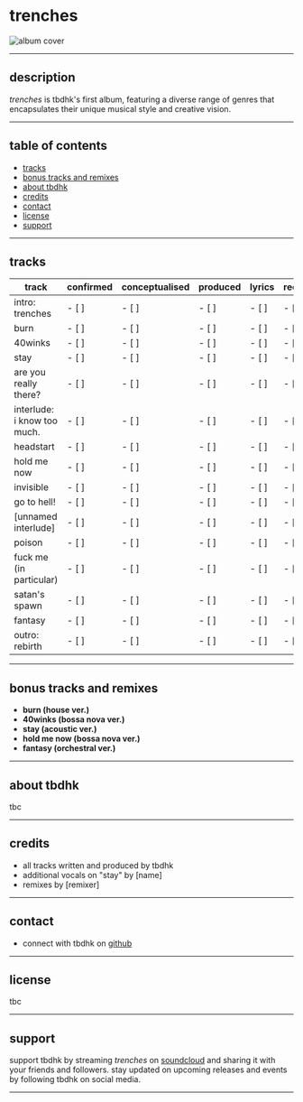 # trenches

![album cover](album_cover.jpg)

---

## description

*trenches* is tbdhk's first album, featuring a diverse range of genres that encapsulates their unique musical style and creative vision.

---

## table of contents

- [tracks](#tracks)
- [bonus tracks and remixes](#bonus-tracks-and-remixes)
- [about tbdhk](#about-tbdhk)
- [credits](#credits)
- [contact](#contact)
- [license](#license)
- [support](#support)

---

## tracks

| track               | confirmed | conceptualised | produced | lyrics | recorded | mastered | completed |
|---------------------|-----------|----------------|----------|--------|----------|----------|-----------|
| intro: trenches     | - [ ]       | - [ ]            | - [ ]      | - [ ]    | - [ ]      | - [ ]      | - [ ]       |
| burn                | - [ ]       | - [ ]            | - [ ]      | - [ ]    | - [ ]      | - [ ]      | - [ ]       |
| 40winks             | - [ ]       | - [ ]            | - [ ]      | - [ ]    | - [ ]      | - [ ]      | - [ ]       |
| stay                | - [ ]       | - [ ]            | - [ ]      | - [ ]    | - [ ]      | - [ ]      | - [ ]       |
| are you really there?| - [ ]      | - [ ]            | - [ ]      | - [ ]    | - [ ]      | - [ ]      | - [ ]       |
| interlude: i know too much. | - [ ] | - [ ]          | - [ ]      | - [ ]    | - [ ]      | - [ ]      | - [ ]       |
| headstart           | - [ ]       | - [ ]            | - [ ]      | - [ ]    | - [ ]      | - [ ]      | - [ ]       |
| hold me now         | - [ ]       | - [ ]            | - [ ]      | - [ ]    | - [ ]      | - [ ]      | - [ ]       |
| invisible           | - [ ]       | - [ ]            | - [ ]      | - [ ]    | - [ ]      | - [ ]      | - [ ]       |
| go to hell!         | - [ ]       | - [ ]            | - [ ]      | - [ ]    | - [ ]      | - [ ]      | - [ ]       |
| [unnamed interlude] | - [ ]       | - [ ]            | - [ ]      | - [ ]    | - [ ]      | - [ ]      | - [ ]       |
| poison              | - [ ]       | - [ ]            | - [ ]      | - [ ]    | - [ ]      | - [ ]      | - [ ]       |
| fuck me (in particular) | - [ ]   | - [ ]            | - [ ]      | - [ ]    | - [ ]      | - [ ]      | - [ ]       |
| satan's spawn       | - [ ]       | - [ ]            | - [ ]      | - [ ]    | - [ ]      | - [ ]      | - [ ]       |
| fantasy             | - [ ]       | - [ ]            | - [ ]      | - [ ]    | - [ ]      | - [ ]      | - [ ]       |
| outro: rebirth      | - [ ]       | - [ ]            | - [ ]      | - [ ]    | - [ ]      | - [ ]      | - [ ]       |

---

## bonus tracks and remixes

- **burn (house ver.)**
- **40winks (bossa nova ver.)**
- **stay (acoustic ver.)**
- **hold me now (bossa nova ver.)**
- **fantasy (orchestral ver.)**

---

## about tbdhk

tbc

---

## credits

- all tracks written and produced by tbdhk
- additional vocals on "stay" by [name]
- remixes by [remixer]

---

## contact

- connect with tbdhk on [github](https://github.com/tb-dhk)

---

## license

tbc

---

## support

support tbdhk by streaming *trenches* on [soundcloud](https://soundcloud.com/tbdhk/sets/drafts-in-the-trenches) and sharing it with your friends and followers. stay updated on upcoming releases and events by following tbdhk on social media.

---
